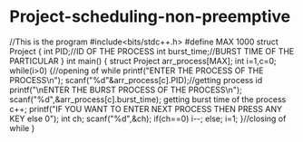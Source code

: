 # Project-scheduling-non-preemptive
//This is the program
#include<bits/stdc++.h>
#define MAX 1000
struct Project
{
int PID;//ID OF THE PROCESS
int burst_time;//BURST TIME OF THE PARTICULAR
}
int main()
{
struct Project arr_process[MAX];
int i=1,c=0;
while(i>0)
{//opening of while
printf("ENTER THE PROCESS OF THE PROCESS\n");
scanf("%d"&arr_process[c].PID);//getting process id
printf("\nENTER THE BURST PROCESS OF THE PROCESS\n");
scanf("%d",&arr_process[c].burst_time); getting burst time of the process
c++;
printf("IF YOU WANT TO ENTER NEXT PROCESS THEN PRESS ANY KEY else 0");
int ch;
scanf("%d",&ch);
if(ch==0)
i--;
else;
i=1;
}//closing of while
}